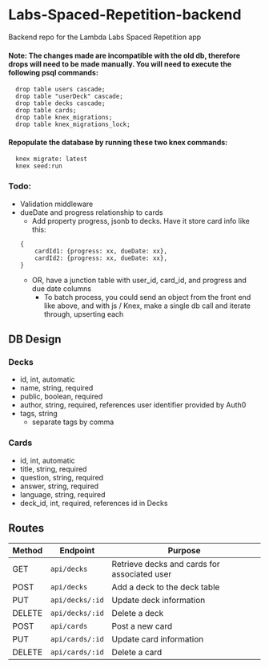 # Labs-Spaced-Repetition-backend
Backend repo for the Lambda Labs Spaced Repetition app

#### Note: The changes made are incompatible with the old db, therefore drops will need to be made manually. You will need to execute the following psql commands:
```
  drop table users cascade;
  drop table "userDeck" cascade;
  drop table decks cascade;
  drop table cards;
  drop table knex_migrations;
  drop table knex_migrations_lock;
```

#### Repopulate the database by running these two knex commands:
```
  knex migrate: latest
  knex seed:run
```

### Todo:
- Validation middleware
- dueDate and progress relationship to cards
  - Add property progress, jsonb to decks. Have it store card info like this:
  ```
  {
      cardId1: {progress: xx, dueDate: xx},
      cardId2: {progress: xx, dueDate: xx},
  }
  ```
  - OR, have a junction table with user_id, card_id, and progress and due date columns
    - To batch process, you could send an object from the front end like above, and with js / Knex, make a single db call and iterate through, upserting each

## DB Design
### Decks
- id, int, automatic
- name, string, required
- public, boolean, required
- author, string, required, references user identifier provided by Auth0
- tags, string
  - separate tags by comma

### Cards
- id, int, automatic
- title, string, required
- question, string, required
- answer, string, required
- language, string, required
- deck_id, int, required, references id in Decks

## Routes
| Method | Endpoint        | Purpose                                      |
|--------|-----------------|----------------------------------------------|
| GET    | `api/decks`     | Retrieve decks and cards for associated user |
| POST   | `api/decks`     | Add a deck to the deck table                 |
| PUT    | `api/decks/:id` | Update deck information                      |
| DELETE | `api/decks/:id` | Delete a deck                                |
| POST   | `api/cards`     | Post a new card                              |
| PUT    | `api/cards/:id` | Update card information                      |
| DELETE | `api/cards/:id` | Delete a card                                |